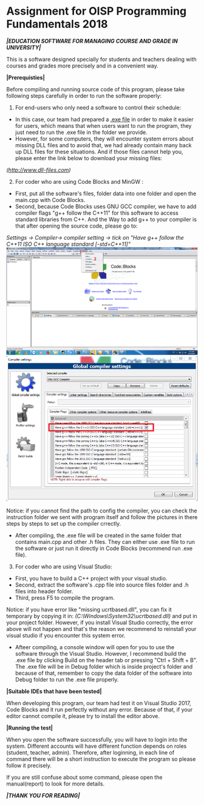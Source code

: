 # Assignment for OISP Programming Fundamentals 2018

***|EDUCATION SOFTWARE FOR MANAGING COURSE AND GRADE IN UNIVERSITY|***

This is a software designed specially for students and teachers dealing with courses
and grades more precisely and in a convenient way.

**|Prerequisties|**

Before compiling and running source code of this program, please take following steps carefully
in order to run the software properly:

1. For end-users who only need a software to control their schedule:
- In this case, our team had prepared a [.exe file](https://github.com/dntrng/Uni-Management-System/tree/master/Uni-Management-System)
in order to make it easier for users, which means that when users want to run the program, they just need to run
the .exe file in the folder we provide.
- However, for some computers, they will encounter system errors about missing DLL
files and to avoid that, we had already contain many back up DLL files for these
situations. And if those files cannot help you, please enter the link below to 
download your missing files:

*(http://www.dll-files.com)*

2. For coder who are using Code Blocks and MinGW :
- First, put all the software's files, folder data into one folder and open the main.cpp with Code Blocks.
- Second, because Code Blocks uses GNU GCC compiler, we have to add compiler flags "g++ follow 
the C++11" for this software to access standard libraries from C++. And the Way
to add g++ to your compiler is that after opening the source code, please go to: 

*Settings -> Compiler-> compiler setting -> tick on "Have g++ follow the C++11 ISO C++ language standard [-std=C++11]"*
![settings](https://github.com/dntrng/Uni-Management-System/blob/master/Uni-Management-System/readme/Way_to_open_compiler_setting.PNG)
![settings](https://github.com/dntrng/Uni-Management-System/blob/master/Uni-Management-System/readme/Tick_on_g%2B%2B.PNG)

Notice: if you cannot find the path to config the compiler, you can check the instruction folder 
we sent with program itself and follow the pictures in there steps by steps to set up the compiler
crrectly.

- After compiling, the .exe file will be created in the same folder that contains main.cpp and other .h files. They can either
use .exe file to run the software or just run it directly in Code Blocks (recommend run .exe file).

3. For coder who are using Visual Studio:
- First, you have to build a C++ project with your visual studio.
- Second, extract the software's .cpp file into source files folder and .h files into header folder.
- Third, press F5 to compile the program.

Notice: if you have error like "missing ucrtbased.dll", you can fix it temporary by copying it in: *(C:\Windows\System32\ucrtbased.dll)*
and put in your project folder. However, if you install Visual Studio correctly, the error above 
will not happen and that's the reason we recommend to reinstall your visual studio if you encounter 
this system error.

- Afteer compiling, a console window will open for you to use the software through the Visual Studio. However, I recommend
build the .exe file by clicking Build on the header tab or pressing "Ctrl + Shift + B". The .exe file will be in Debug folder
which is inside project's folder and because of that, remember to copy the data folder of the software into Debug folder to
run the .exe file properly.

**|Suitable IDEs that have been tested|**

When developing this program, our team had test it on Visual Studio 2017, Code Blocks and it run perfectly
without any error. Because of that, if your editor cannot compile it, please try to install the editor above.

**|Running the test|**

When you open the software successfully, you will have to login into the system. Different accounts will have
different function depends on roles (student, teacher, admin). Therefore, after loginning, in each line of
command there will be a short instruction to execute the program so please follow it precisely.

If you are still confuse about some command, please open the manual(report) to look for more details.

***|THANK YOU FOR READING|***

